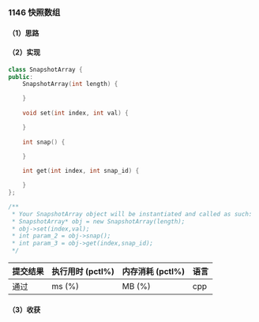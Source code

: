 ### 1146 快照数组

#### （1）思路

#### （2）实现

```cpp
class SnapshotArray {
public:
    SnapshotArray(int length) {

    }
    
    void set(int index, int val) {

    }
    
    int snap() {

    }
    
    int get(int index, int snap_id) {

    }
};

/**
 * Your SnapshotArray object will be instantiated and called as such:
 * SnapshotArray* obj = new SnapshotArray(length);
 * obj->set(index,val);
 * int param_2 = obj->snap();
 * int param_3 = obj->get(index,snap_id);
 */
```

| 提交结果 | 执行用时 (pctl%) | 内存消耗 (pctl%) | 语言 |
|:---------|:-----------------|:-----------------|:-----|
| 通过     |  ms (%)   |  MB (%)  | cpp  |

#### （3）收获
